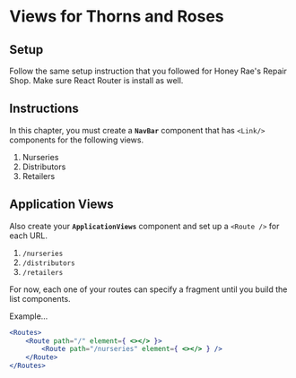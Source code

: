 # Views for Thorns and Roses

## Setup

Follow the same setup instruction that you followed for Honey Rae's Repair Shop. Make sure React Router is install as well.

## Instructions

In this chapter, you must create a **`NavBar`** component that has `<Link/>` components for the following views.

1. Nurseries
1. Distributors
1. Retailers

## Application Views

Also create your **`ApplicationViews`** component and set up a `<Route />` for each URL.

1. `/nurseries`
1. `/distributors`
1. `/retailers`

For now, each one of your routes can specify a fragment until you build the list components.

Example...

```jsx
<Routes>
    <Route path="/" element={ <></> }>
        <Route path="/nurseries" element={ <></> } />
    </Route>
</Routes>
```
